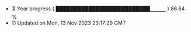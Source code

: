 - ⏳ Year progress { ██████████████████████████▁▁▁▁ } 86.84 %
- ⏰ Updated on Mon, 13 Nov 2023 23:17:29 GMT

